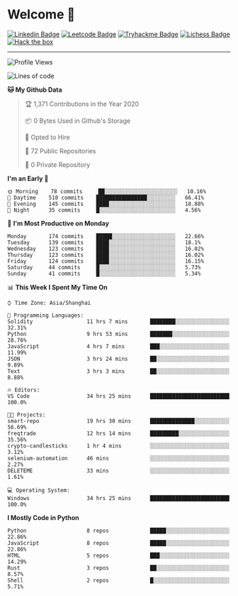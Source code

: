 # Welcome 👋

[![Linkedin Badge](https://img.shields.io/badge/-PedroTorres-blue?style=flat-square&logo=Linkedin&logoColor=white&link=https://www.linkedin.com/in/PedroTorres/)](https://www.linkedin.com/in/pedro-torres-cruz/)
[![Leetcode Badge](https://img.shields.io/badge/profile-leetcode-green)](https://leetcode.com/corfucinas/)
[![Tryhackme Badge](https://img.shields.io/badge/profile-tryhackme-blue)](https://tryhackme.com/p/Corfucinas/)
[![Lichess Badge](https://img.shields.io/badge/challenge_me-lichess-yellow)](https://lichess.org/@/Corfucinas)
[![Hack the box](https://img.shields.io/badge/hack_the_box-profile-red)](https://www.hackthebox.eu/profile/375826)

---

<!--START_SECTION:waka-->
![Profile Views](http://img.shields.io/badge/Profile%20Views-0-blue)

![Lines of code](https://img.shields.io/badge/From%20Hello%20World%20I%27ve%20Written-22.3%20million%20lines%20of%20code-blue)

**🐱 My Github Data** 

> 🏆 1,371 Contributions in the Year 2020
 > 
> 📦 0 Bytes Used in Github's Storage 
 > 
> 💼 Opted to Hire
 > 
> 📜 72 Public Repositories
 > 
> 🔑 0 Private Repository 
 > 
**I'm an Early 🐤** 

```text
🌞 Morning    78 commits     ██░░░░░░░░░░░░░░░░░░░░░░░   10.16% 
🌆 Daytime    510 commits    ████████████████░░░░░░░░░   66.41% 
🌃 Evening    145 commits    ████░░░░░░░░░░░░░░░░░░░░░   18.88% 
🌙 Night      35 commits     █░░░░░░░░░░░░░░░░░░░░░░░░   4.56%

```
📅 **I'm Most Productive on Monday** 

```text
Monday       174 commits    █████░░░░░░░░░░░░░░░░░░░░   22.66% 
Tuesday      139 commits    ████░░░░░░░░░░░░░░░░░░░░░   18.1% 
Wednesday    123 commits    ████░░░░░░░░░░░░░░░░░░░░░   16.02% 
Thursday     123 commits    ████░░░░░░░░░░░░░░░░░░░░░   16.02% 
Friday       124 commits    ████░░░░░░░░░░░░░░░░░░░░░   16.15% 
Saturday     44 commits     █░░░░░░░░░░░░░░░░░░░░░░░░   5.73% 
Sunday       41 commits     █░░░░░░░░░░░░░░░░░░░░░░░░   5.34%

```


📊 **This Week I Spent My Time On** 

```text
⌚︎ Time Zone: Asia/Shanghai

💬 Programming Languages: 
Solidity                 11 hrs 7 mins       ████████░░░░░░░░░░░░░░░░░   32.31% 
Python                   9 hrs 53 mins       ███████░░░░░░░░░░░░░░░░░░   28.76% 
JavaScript               4 hrs 7 mins        ███░░░░░░░░░░░░░░░░░░░░░░   11.99% 
JSON                     3 hrs 24 mins       ██░░░░░░░░░░░░░░░░░░░░░░░   9.89% 
Text                     3 hrs 3 mins        ██░░░░░░░░░░░░░░░░░░░░░░░   8.88%

🔥 Editors: 
VS Code                  34 hrs 25 mins      █████████████████████████   100.0%

🐱‍💻 Projects: 
smart-repo               19 hrs 30 mins      ██████████████░░░░░░░░░░░   56.69% 
freqtrade                12 hrs 14 mins      █████████░░░░░░░░░░░░░░░░   35.56% 
crypto-candlesticks      1 hr 4 mins         ░░░░░░░░░░░░░░░░░░░░░░░░░   3.12% 
selenium-automation      46 mins             ░░░░░░░░░░░░░░░░░░░░░░░░░   2.27% 
DELETEME                 33 mins             ░░░░░░░░░░░░░░░░░░░░░░░░░   1.61%

💻 Operating System: 
Windows                  34 hrs 25 mins      █████████████████████████   100.0%

```

**I Mostly Code in Python** 

```text
Python                   8 repos             █████░░░░░░░░░░░░░░░░░░░░   22.86% 
JavaScript               8 repos             █████░░░░░░░░░░░░░░░░░░░░   22.86% 
HTML                     5 repos             ███░░░░░░░░░░░░░░░░░░░░░░   14.29% 
Rust                     3 repos             ██░░░░░░░░░░░░░░░░░░░░░░░   8.57% 
Shell                    2 repos             █░░░░░░░░░░░░░░░░░░░░░░░░   5.71%

```



<!--END_SECTION:waka-->
